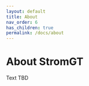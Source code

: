 ```yaml
---
layout: default
title: About
nav_order: 6
has_children: true
permalink: /docs/about
---
```


# About StromGT
Text TBD